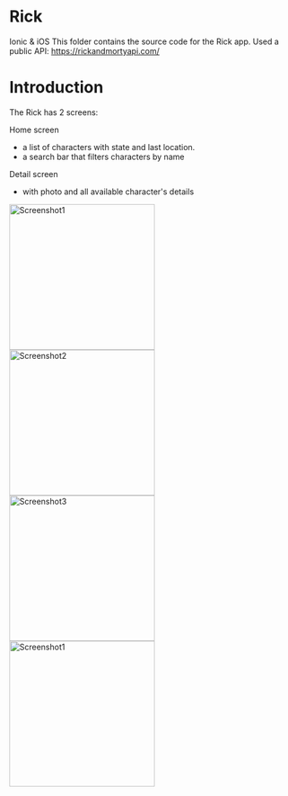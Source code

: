 # Rick
Ionic & iOS
This folder contains the source code for the Rick app.
Used a public API: https://rickandmortyapi.com/

# Introduction
The Rick has 2 screens:

Home screen
- a list of characters with state and last location.
- a search bar that filters characters by name

Detail screen
- with photo and all available character's details 

<img width="259" alt="Screenshot1" src="https://user-images.githubusercontent.com/7153849/203794401-9cb806ed-6cf2-4803-8d85-6e9e2f8abe5f.png">
<img width="259" alt="Screenshot2" src="https://user-images.githubusercontent.com/7153849/203794577-3a01423b-20c9-4323-93bb-68c60da0d764.png">
<img width="259" alt="Screenshot3" src="https://user-images.githubusercontent.com/7153849/203794594-01013979-76ce-413a-b68e-b3fcc617da08.png">
<img width="259" alt="Screenshot1" src="https://user-images.githubusercontent.com/7153849/203794651-5ff3dca8-72ea-46f4-bbb3-79f872ac8a1c.png">
